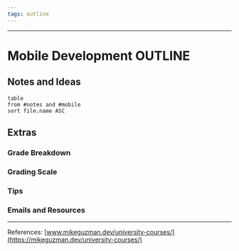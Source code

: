 ```yaml
---
tags: outline
---
```

___
# Mobile Development OUTLINE

## Notes and Ideas
```dataview
table
from #notes and #mobile 
sort file.name ASC
```

## Extras
### Grade Breakdown

### Grading Scale
### Tips
### Emails and Resources
___
References:
[www.mikeguzman.dev/university-courses/](https://mikeguzman.dev/university-courses/)
